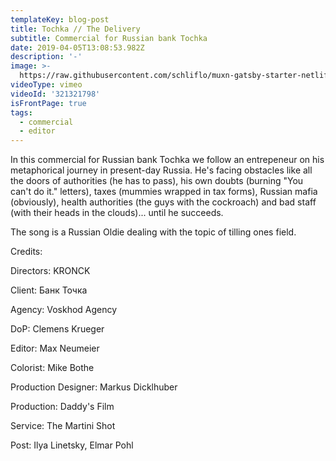 ```yaml
---
templateKey: blog-post
title: Tochka // The Delivery
subtitle: Commercial for Russian bank Tochka
date: 2019-04-05T13:08:53.982Z
description: '-'
image: >-
  https://raw.githubusercontent.com/schliflo/muxn-gatsby-starter-netlify-cms/master/static/img/764003068_1280x720.jpg?token=ACLMQSC7XVEF75KXSNF2KPS4XB2XG
videoType: vimeo
videoId: '321321798'
isFrontPage: true
tags:
  - commercial
  - editor
---
```

In this commercial for Russian bank Tochka we follow an entrepeneur on his metaphorical journey in present-day Russia. He's facing obstacles like all the doors of authorities (he has to pass), his own doubts (burning "You can't do it." letters), taxes (mummies wrapped in tax forms), Russian mafia (obviously), health authorities (the guys with the cockroach) and bad staff (with their heads in the clouds)... until he succeeds.

The song is a Russian Oldie dealing with the topic of tilling ones field. 

Credits: 

Directors: KRONCK

Client: Банк Точка

Agency: Voskhod Agency

DoP: Clemens Krueger

Editor: Max Neumeier

Colorist: Mike Bothe

Production Designer: Markus Dicklhuber

Production: Daddy's Film

Service: The Martini Shot

Post: Ilya Linetsky, Elmar Pohl
